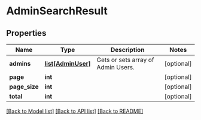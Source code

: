 # AdminSearchResult

## Properties
Name | Type | Description | Notes
------------ | ------------- | ------------- | -------------
**admins** | [**list[AdminUser]**](AdminUser.md) | Gets or sets array of Admin Users. | [optional] 
**page** | **int** |  | [optional] 
**page_size** | **int** |  | [optional] 
**total** | **int** |  | [optional] 

[[Back to Model list]](../README.md#documentation-for-models) [[Back to API list]](../README.md#documentation-for-api-endpoints) [[Back to README]](../README.md)


